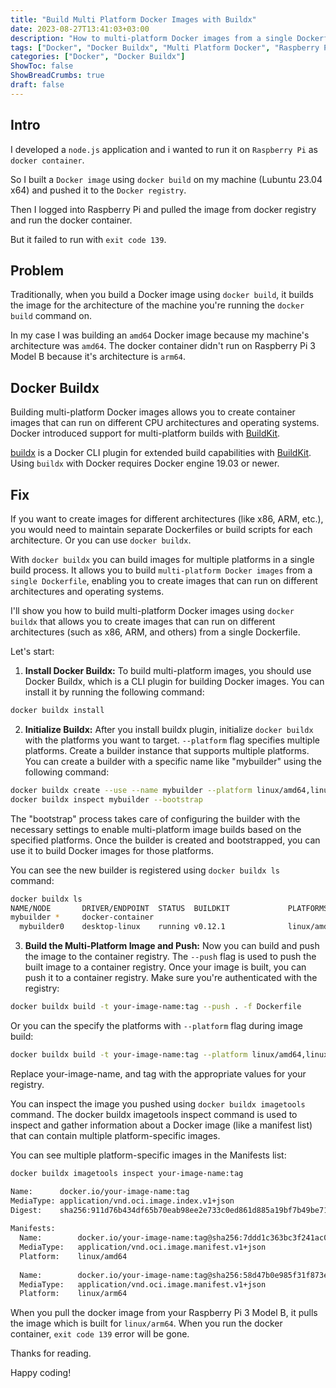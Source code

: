 ```yaml
---
title: "Build Multi Platform Docker Images with Buildx"
date: 2023-08-27T13:41:03+03:00
description: "How to multi-platform Docker images from a single Dockerfile, enabling you to create images that can run on different architectures and operating systems."
tags: ["Docker", "Docker Buildx", "Multi Platform Docker", "Raspberry Pi"]
categories: ["Docker", "Docker Buildx"]
ShowToc: false
ShowBreadCrumbs: true
draft: false
---
```


## Intro
I developed a `node.js` application and i wanted to run it on `Raspberry Pi` as `docker container`. 

So I built a `Docker image` using `docker build` on my machine (Lubuntu 23.04 x64) and pushed it to the `Docker registry`. 

Then I logged into Raspberry Pi and pulled the image from docker registry and run the docker container. 

But it failed to run with `exit code 139`.

## Problem
Traditionally, when you build a Docker image using `docker build`, it builds the image for the architecture of the machine you're running the `docker build` command on.

In my case I was building an `amd64` Docker image because my machine's architecture was `amd64`. The docker container didn't run on Raspberry Pi 3 Model B because it's architecture is `arm64`.

## Docker Buildx
Building multi-platform Docker images allows you to create container images that can run on different CPU architectures and operating systems. Docker introduced support for multi-platform builds with [BuildKit](https://github.com/moby/buildkit). 

[buildx](https://github.com/docker/buildx) is a Docker CLI plugin for extended build capabilities with [BuildKit](https://github.com/moby/buildkit). Using `buildx` with Docker requires Docker engine 19.03 or newer.

## Fix
If you want to create images for different architectures (like x86, ARM, etc.), you would need to maintain separate Dockerfiles or build scripts for each architecture. Or you can use `docker buildx`.

With `docker buildx` you can build images for multiple platforms in a single build process. It allows you to build `multi-platform Docker images` from a `single Dockerfile`, enabling you to create images that can run on different architectures and operating systems.

I'll show you how to build multi-platform Docker images using `docker buildx` that allows you to create images that can run on different architectures (such as x86, ARM, and others) from a single Dockerfile.

Let's start:

1. **Install Docker Buildx:**
To build multi-platform images, you should use Docker Buildx, which is a CLI plugin for building Docker images. You can install it by running the following command:

```bash
docker buildx install
```

2. **Initialize Buildx:**
After you install buildx plugin, initialize `docker buildx` with the platforms you want to target. `--platform` flag specifies multiple platforms.
Create a builder instance that supports multiple platforms. You can create a builder with a specific name like "mybuilder" using the following command:

```bash
docker buildx create --use --name mybuilder --platform linux/amd64,linux/arm64,linux/arm/v7
docker buildx inspect mybuilder --bootstrap
```

The "bootstrap" process takes care of configuring the builder with the necessary settings to enable multi-platform image builds based on the specified platforms. Once the builder is created and bootstrapped, you can use it to build Docker images for those platforms.

You can see the new builder is registered using `docker buildx ls` command:

```bash
docker buildx ls
NAME/NODE       DRIVER/ENDPOINT  STATUS  BUILDKIT             PLATFORMS
mybuilder *     docker-container                              
  mybuilder0    desktop-linux    running v0.12.1              linux/amd64*, linux/arm64*, linux/amd64/v2, linux/amd64/v3, linux/riscv64, linux/ppc64le, linux/s390x, linux/386, linux/mips64le, linux/mips64, linux/arm/v7, linux/arm/v6
```

3. **Build the Multi-Platform Image and Push:**
Now you can build and push the image to the container registry. The `--push` flag is used to push the built image to a container registry. Once your image is built, you can push it to a container registry. Make sure you're authenticated with the registry:

```bash
docker buildx build -t your-image-name:tag --push . -f Dockerfile
```

Or you can the specify the platforms with `--platform` flag during image build:

```bash
docker buildx build -t your-image-name:tag --platform linux/amd64,linux/arm64,linux/arm/v7 --push . -f Dockerfile
```

Replace your-image-name, and tag with the appropriate values for your registry.

You can inspect the image you pushed using `docker buildx imagetools` command. The docker buildx imagetools inspect command is used to inspect and gather information about a Docker image (like a manifest list) that can contain multiple platform-specific images.

You can see multiple platform-specific images in the Manifests list:

```bash
docker buildx imagetools inspect your-image-name:tag

Name:      docker.io/your-image-name:tag
MediaType: application/vnd.oci.image.index.v1+json
Digest:    sha256:911d76b434df65b70eab98ee2e733c0ed861d885a19bf7b49be71ae058595703
           
Manifests: 
  Name:        docker.io/your-image-name:tag@sha256:7ddd1c363bc3f241ac00fc011a13c8a061a4deafc82487c6f3c64571d8708936
  MediaType:   application/vnd.oci.image.manifest.v1+json
  Platform:    linux/amd64
               
  Name:        docker.io/your-image-name:tag@sha256:58d47b0e985f31f873ec4b1f0d8c81223af1cb559ba3c1d2fd96966c6ef21d0f
  MediaType:   application/vnd.oci.image.manifest.v1+json
  Platform:    linux/arm64
```

When you pull the docker image from your Raspberry Pi 3 Model B, it pulls the image which is built for `linux/arm64`. When you run the docker container, `exit code 139` error will be gone.

Thanks for reading.

Happy coding!
